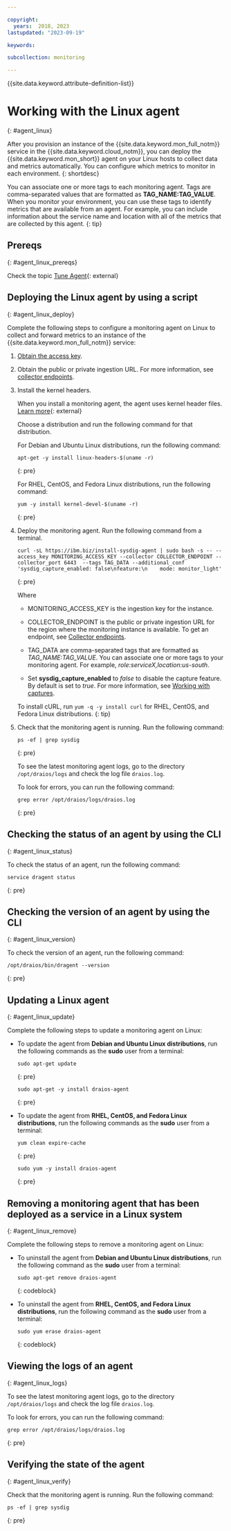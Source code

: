 ```yaml
---

copyright:
  years:  2018, 2023
lastupdated: "2023-09-19"

keywords:

subcollection: monitoring

---
```


{{site.data.keyword.attribute-definition-list}}

# Working with the Linux agent
{: #agent_linux}

After you provision an instance of the {{site.data.keyword.mon_full_notm}} service in the {{site.data.keyword.cloud_notm}}, you can deploy the {{site.data.keyword.mon_short}} agent on your Linux hosts to collect data and metrics automatically. You can configure which metrics to monitor in each environment.
{: shortdesc}

You can associate one or more tags to each monitoring agent. Tags are comma-separated values that are formatted as **TAG_NAME:TAG_VALUE**. When you monitor your environment, you can use these tags to identify metrics that are available from an agent. For example, you can include information about the service name and location with all of the metrics that are collected by this agent.
{: tip}

## Prereqs
{: #agent_linux_prereqs}

Check the topic [Tune Agent](https://docs.sysdig.com/en/docs/installation/configuration/sysdig-agent/tune-agent/){: external}

## Deploying the Linux agent by using a script
{: #agent_linux_deploy}

Complete the following steps to configure a monitoring agent on Linux to collect and forward metrics to an instance of the {{site.data.keyword.mon_full_notm}} service:

1. [Obtain the access key](/docs/monitoring?topic=monitoring-access_key#access_key_ibm_cloud_ui).

2. Obtain the public or private ingestion URL. For more information, see [collector endpoints](/docs/monitoring?topic=monitoring-endpoints#endpoints_ingestion).

3. Install the kernel headers.

    When you install a monitoring agent, the agent uses kernel header files. [Learn more](https://docs.sysdig.com/en/docs/installation/troubleshooting/kernel-header-troubleshooting/){: external}

    Choose a distribution and run the following command for that distribution.

    For Debian and Ubuntu Linux distributions, run the following command:

    ```text
    apt-get -y install linux-headers-$(uname -r)
    ```
    {: pre}

    For RHEL, CentOS, and Fedora Linux distributions, run the following command:

    ```text
    yum -y install kernel-devel-$(uname -r)
    ```
    {: pre}

4. Deploy the monitoring agent. Run the following command from a terminal.

    ```text
    curl -sL https://ibm.biz/install-sysdig-agent | sudo bash -s -- --access_key MONITORING_ACCESS_KEY --collector COLLECTOR_ENDPOINT --collector_port 6443  --tags TAG_DATA --additional_conf 'sysdig_capture_enabled: false\nfeature:\n    mode: monitor_light'
    ```
    {: pre}

    Where

    * MONITORING_ACCESS_KEY is the ingestion key for the instance.

    * COLLECTOR_ENDPOINT is the public or private ingestion URL for the region where the monitoring instance is available. To get an endpoint, see [Collector endpoints](/docs/monitoring?topic=monitoring-endpoints#endpoints_ingestion).

    * TAG_DATA are comma-separated tags that are formatted as *TAG_NAME:TAG_VALUE*. You can associate one or more tags to your monitoring agent. For example, *role:serviceX,location:us-south*.

    * Set **sysdig_capture_enabled** to *false* to disable the capture feature. By default is set to *true*. For more information, see [Working with captures](/docs/monitoring?topic=monitoring-captures#captures).

    To install cURL, run `yum -q -y install curl` for RHEL, CentOS, and Fedora Linux distributions.
    {: tip}

5. Check that the monitoring agent is running. Run the following command:

    ```text
    ps -ef | grep sysdig
    ```
    {: pre}

    To see the latest monitoring agent logs, go to the directory `/opt/draios/logs` and check the log file `draios.log`.

    To look for errors, you can run the following command:

    ```text
    grep error /opt/draios/logs/draios.log
    ```
    {: pre}




## Checking the status of an agent by using the CLI
{: #agent_linux_status}

To check the status of an agent, run the following command:

```text
service dragent status
```
{: pre}


## Checking the version of an agent by using the CLI
{: #agent_linux_version}


To check the version of an agent, run the following command:

```text
/opt/draios/bin/dragent --version
```
{: pre}



## Updating a Linux agent
{: #agent_linux_update}

Complete the following steps to update a monitoring agent on Linux:

* To update the agent from **Debian and Ubuntu Linux distributions**, run the following commands as the **sudo** user from a terminal:

    ```text
    sudo apt-get update
    ```
    {: pre}

    ```text
    sudo apt-get -y install draios-agent
    ```
    {: pre}

* To update the agent from **RHEL, CentOS, and Fedora Linux distributions**, run the following commands as the **sudo** user from a terminal:

    ```text
    yum clean expire-cache
    ```
    {: pre}

    ```text
    sudo yum -y install draios-agent
    ```
    {: pre}


## Removing a monitoring agent that has been deployed as a service in a Linux system
{: #agent_linux_remove}

Complete the following steps to remove a monitoring agent on Linux:

* To uninstall the agent from **Debian and Ubuntu Linux distributions**, run the following command as the **sudo** user from a terminal:

    ```text
    sudo apt-get remove draios-agent
    ```
    {: codeblock}

* To uninstall the agent from **RHEL, CentOS, and Fedora Linux distributions**, run the following command as the **sudo** user from a terminal:

    ```text
    sudo yum erase draios-agent
    ```
    {: codeblock}



## Viewing the logs of an agent
{: #agent_linux_logs}

To see the latest monitoring agent logs, go to the directory `/opt/draios/logs` and check the log file `draios.log`.

To look for errors, you can run the following command:

```text
grep error /opt/draios/logs/draios.log
```
{: pre}


## Verifying the state of the agent
{: #agent_linux_verify}

Check that the monitoring agent is running. Run the following command:

```text
ps -ef | grep sysdig
```
{: pre}
